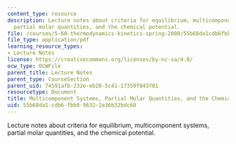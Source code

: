 ```yaml
---
content_type: resource
description: Lecture notes about criteria for equilibrium, multicomponent systems,
  partial molar quantities, and the chemical potential.
file: /courses/5-60-thermodynamics-kinetics-spring-2008/55b68da1cdb6fbb096322a36b32bdc68_lec_14.pdf
file_type: application/pdf
learning_resource_types:
- Lecture Notes
license: https://creativecommons.org/licenses/by-nc-sa/4.0/
ocw_type: OCWFile
parent_title: Lecture Notes
parent_type: CourseSection
parent_uid: 74591afb-232e-eb20-5c41-17359f843701
resourcetype: Document
title: Multicomponent Systems, Partial Molar Quantities, and the Chemical Potential
uid: 55b68da1-cdb6-fbb0-9632-2a36b32bdc68
---
```

Lecture notes about criteria for equilibrium, multicomponent systems, partial molar quantities, and the chemical potential.